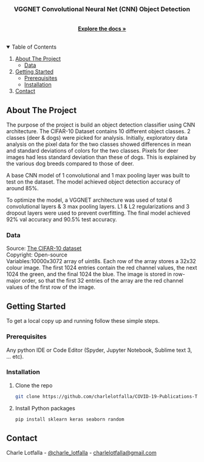 
<h3 align="center">VGGNET Convolutional Neural Net (CNN) Object Detection</h3>

  <p align="center">
    <br/>
    <a href="https://github.com/charlelotfalla/VGGNET-Convolutional-Neural-Network-(CNN)-Object-Detection"><strong>Explore the docs »</strong></a>
  </p>
</p>

<br />

<!-- TABLE OF CONTENTS -->
<details open="open">
  <summary>Table of Contents</summary>
  <ol>
    <li>
      <a href="#about-the-project">About The Project</a>
      <ul>
        <li><a href="#data">Data</a></li>
      </ul>
    </li>
    <li>
      <a href="#getting-started">Getting Started</a>
      <ul>
        <li><a href="#prerequisites">Prerequisites</a></li>
        <li><a href="#installation">Installation</a></li>
      </ul>
    <li><a href="#contact">Contact</a></li>
  </ol>
</details>



<!-- ABOUT THE PROJECT -->
## About The Project

The purpose of the project is build an object detection classifier using CNN architecture. The CIFAR-10 Dataset contains 10 different object classes. 2 classes (deer & dogs) were picked for analysis. Initially, exploratory data analysis on the pixel data for the two classes showed differences in mean and standard deviations of colors for the two classes. Pixels for deer images had less standard deviation than these of dogs. This is explained by the various dog breeds compared to those of deer. 

A base CNN model of 1 convolutional and 1 max pooling layer was built to test on the dataset. The model achieved object detection accuracy of around 85%.

To optimize the model, a VGGNET architecture was used of total 6 convolutional layers & 3 max pooling layers. L1 & L2 regularizations and 3 dropout layers were used to prevent overfitting. The final model achieved 92% val accuracy and 90.5% test accuracy. 


### Data

Source: [The CIFAR-10 dataset](https://www.cs.toronto.edu/~kriz/cifar-10-python.tar.gz) <br />
Copyright: Open-source <br />
Variables:10000x3072 array of uint8s. Each row of the array stores a 32x32 colour image. The first 1024 entries contain the red channel values, the next 1024 the green, and the final 1024 the blue. The image is stored in row-major order, so that the first 32 entries of the array are the red channel values of the first row of the image. <br />


<!-- GETTING STARTED -->
## Getting Started

To get a local copy up and running follow these simple steps.


### Prerequisites

Any python IDE or Code Editor (Spyder, Jupyter Notebook, Sublime text 3, ... etc).


### Installation

1. Clone the repo
   ```sh
   git clone https://github.com/charlelotfalla/COVID-19-Publications-Topic-Model.git
   ```
2. Install Python packages
   ```sh
   pip install sklearn keras seaborn random 
   ```


<!-- CONTACT -->
## Contact

Charle Lotfalla - [@charle_lotfalla](https://twitter.com/charle_lotfalla) - charlelotfalla@gmail.com





  


  
